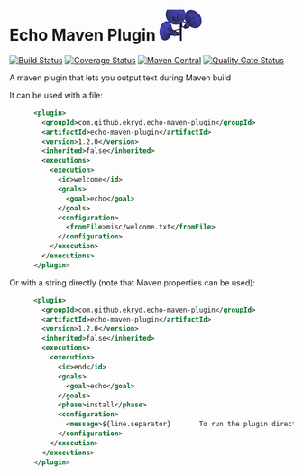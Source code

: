 # Echo Maven Plugin ![Icon](https://raw.githubusercontent.com/Ekryd/echo-maven-plugin/master/misc/echo.png)

[![Build Status](https://circleci.com/gh/Ekryd/echo-maven-plugin.svg?style=svg)](https://app.circleci.com/pipelines/github/Ekryd/echo-maven-plugin)
[![Coverage Status](https://coveralls.io/repos/github/Ekryd/echo-maven-plugin/badge.svg?branch=master)](https://coveralls.io/github/Ekryd/echo-maven-plugin?branch=master)
[![Maven Central](https://maven-badges.herokuapp.com/maven-central/com.github.ekryd.echo-maven-plugin/echo-maven-plugin/badge.svg)](https://maven-badges.herokuapp.com/maven-central/com.github.ekryd.echo-maven-plugin/echo-maven-plugin)
[![Quality Gate Status](https://sonarcloud.io/api/project_badges/measure?project=com.github.ekryd.echo-maven-plugin%3Aecho-plugin&metric=alert_status)](https://sonarcloud.io/dashboard?id=com.github.ekryd.echo-maven-plugin%3Aecho-plugin)

A maven plugin that lets you output text during Maven build

It can be used with a file:

```xml
      <plugin>
        <groupId>com.github.ekryd.echo-maven-plugin</groupId>
        <artifactId>echo-maven-plugin</artifactId>
        <version>1.2.0</version>
        <inherited>false</inherited>
        <executions>
          <execution>
            <id>welcome</id>
            <goals>
              <goal>echo</goal>
            </goals>
            <configuration>
              <fromFile>misc/welcome.txt</fromFile>
            </configuration>
          </execution>
        </executions>
      </plugin>

```

Or with a string directly (note that Maven properties can be used):

```xml
      <plugin>
        <groupId>com.github.ekryd.echo-maven-plugin</groupId>
        <artifactId>echo-maven-plugin</artifactId>
        <version>1.2.0</version>
        <inherited>false</inherited>
        <executions>
          <execution>
            <id>end</id>
            <goals>
              <goal>echo</goal>
            </goals>
            <phase>install</phase>
            <configuration>
              <message>${line.separator}       To run the plugin directly:${line.separator}       mvn ${project.groupId}:${project.artifactId}:${project.version}:sort${line.separator}</message>
            </configuration>
          </execution>
        </executions>
      </plugin>

